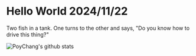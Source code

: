 # Hello World 2024/11/22

Two fish in a tank. One turns to the other and says, "Do you know how to drive this thing?"

![PoyChang's github stats](https://github-readme-stats.vercel.app/api?username=poychang&show_icons=true&theme=dracula)
